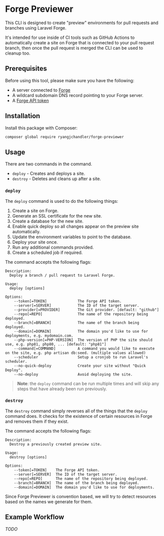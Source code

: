 # Forge Previewer

This CLI is designed to create "preview" environments for pull requests and branches using Laravel Forge.

It's intended for use inside of CI tools such as GitHub Actions to automatically create a site on Forge that is connected to your pull request branch, then once the pull request is merged the CLI can be used to cleanup too.

## Prerequisites

Before using this tool, please make sure you have the following:
* A server connected to [Forge](https://forge.laravel.com)
* A wildcard subdomain DNS record pointing to your Forge server.
* A [Forge API token](https://forge.laravel.com/docs/1.0/accounts/api.html)

## Installation

Install this package with Composer:

```sh
composer global require ryangjchandler/forge-previewer
```

## Usage

There are two commands in the command.

* `deploy` - Creates and deploys a site.
* `destroy` - Deletes and cleans up after a site.

### `deploy`

The `deploy` command is used to do the following things:

1. Create a site on Forge.
2. Generate an SSL certificate for the new site.
3. Create a database for the new site.
4. Enable quick deploy so all changes appear on the preview site automatically.
4. Update the environment variables to point to the database.
5. Deploy your site once.
6. Run any additional commands provided.
7. Create a scheduled job if required.

The command accepts the following flags:

```
Description:
  Deploy a branch / pull request to Laravel Forge.

Usage:
  deploy [options]

Options:
    --token[=TOKEN]              The Forge API token.
    --server[=SERVER]            The ID of the target server.
    --provider[=PROVIDER]        The Git provider. [default: "github"]
    --repo[=REPO]                The name of the repository being deployed.
    --branch[=BRANCH]            The name of the branch being deployed.
    --domain[=DOMAIN]            The domain you'd like to use for deployments, e.g. mydomain.com.
    --php-version[=PHP-VERSION]  The version of PHP the site should use, e.g. php81, php80, ... [default: "php81"]
    --command[=COMMAND]          A command you would like to execute on the site, e.g. php artisan db:seed. (multiple values allowed)
    --scheduler                  Setup a cronjob to run Laravel's scheduler.
    --no-quick-deploy            Create your site without "Quick Deploy".
    --no-deploy                  Avoid deploying the site.
```

> **Note**: the `deploy` command can be run multiple times and will skip any steps that have already been run previously.

### `destroy`

The `destroy` command simply reverses all of the things that the `deploy` command does. It checks for the existence of certain resources in Forge and removes them if they exist.

The command accepts the following flags:

```
Description:
  Destroy a previously created preview site.

Usage:
  destroy [options]

Options:
    --token[=TOKEN]    The Forge API token.
    --server[=SERVER]  The ID of the target server.
    --repo[=REPO]      The name of the repository being deployed.
    --branch[=BRANCH]  The name of the branch being deployed.
    --domain[=DOMAIN]  The domain you'd like to use for deployments.
```

Since Forge Previewer is convention based, we will try to detect resources based on the names we generate for them.

## Example Workflow

_TODO_
